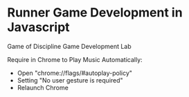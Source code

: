 # Runner Game Development in Javascript
Game of Discipline Game Development Lab

Require in Chrome to Play Music Automatically:
* Open "chrome://flags/#autoplay-policy"
* Setting "No user gesture is required"
* Relaunch Chrome
